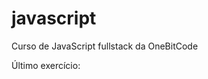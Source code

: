 # javascript
Curso de JavaScript fullstack da OneBitCode

Último exercício:
<a href="./exercícios/ex002/calculo-de-dano/index.html"></a>

